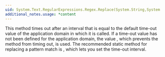 ```yaml
---
uid: System.Text.RegularExpressions.Regex.Replace(System.String,System.String,System.String)
additional_notes.usage: *content
---
```


<p>This method times out after an interval that is equal to the default time-out value of the application domain in which it is called. If a time-out value has not been defined for the application domain, the value <xref href="System.Text.RegularExpressions.Regex.InfiniteMatchTimeout"></xref>, which prevents the method from timing out, is used. The recommended static method for replacing a pattern match is <xref href="System.Text.RegularExpressions.Regex.Replace(System.String,System.String,System.String,System.Text.RegularExpressions.RegexOptions,System.TimeSpan)"></xref>, which lets you set the time-out interval.</p>


